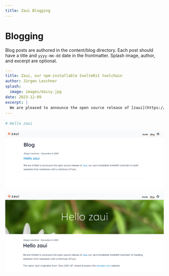 ```yaml
---
title: Zaui Blogging
---
```


# Blogging

Blog posts are authored in the content/blog directory. Each post should have a title and `yyyy-mm-dd` date in the frontmatter. Splash image, author, and excerpt are optional.

```yaml
---
title: Zaui, our npm-installable SvelteKit toolchain
author: Jürgen Leschner
splash:
  image: images/daisy.jpg
date: 2023-12-09
excerpt: |
  We are pleased to announce the open source release of [zaui](https://github.com/zeroasiccorp/zaui), our npm-installable SvelteKit toolchain for building websites from markdown.
---

# Hello zaui
```

![blog listing screenshot](images/blog-listing.png)

![blog post screenshot](images/blog-post.png)